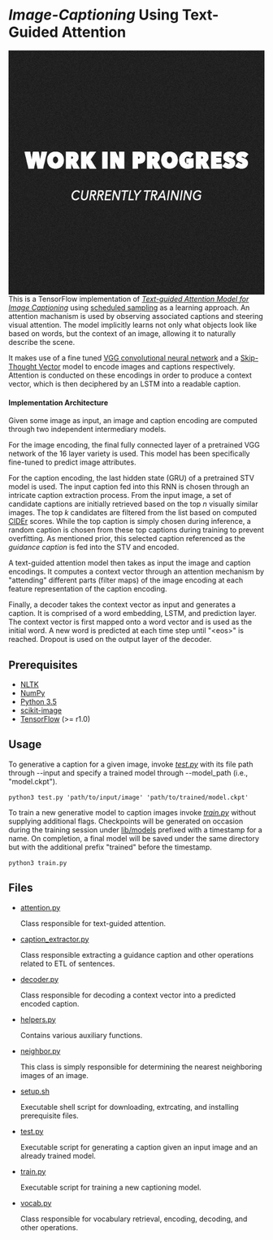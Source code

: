 # *Image-Captioning* Using Text-Guided Attention

<img src="lib/examples/cover.jpg" height="480px" width="640px" align="right">

This is a TensorFlow implementation of *[Text-guided Attention Model for Image Captioning](https://arxiv.org/pdf/1612.03557.pdf)* using [scheduled sampling](https://arxiv.org/pdf/1612.03557.pdf) as a learning approach.
An attention machanism is used by observing associated captions and steering visual attention. 
The model implicitly learns not only what objects look like based on words, but the context of an image, allowing it to naturally describe the scene.

It makes use of a fine tuned [VGG convolutional neural network](https://arxiv.org/pdf/1409.1556.pdf) and a [Skip-Thought Vector](https://arxiv.org/pdf/1506.06726.pdf) model to encode images and captions respectively.
Attention is conducted on these encodings in order to produce a context vector, which is then deciphered by an LSTM into a readable caption.

#### Implementation Architecture

Given some image as input, an image and caption encoding are computed through two independent intermediary models.

For the image encoding, the final fully connected layer of a pretrained VGG network of the 16 layer variety is used. 
This model has been specifically fine-tuned to predict image attributes.

For the caption encoding, the last hidden state (GRU) of a pretrained STV model is used.
The input caption fed into this RNN is chosen through an intricate caption extraction process.
From the input image, a set of candidate captions are initially retrieved based on the top *n* visually similar images.
The top *k* candidates are filtered from the list based on computed [CIDEr](https://arxiv.org/pdf/1411.5726.pdf) scores.
While the top caption is simply chosen during inference, a random caption is chosen from these top captions during training to prevent overfitting.
As mentioned prior, this selected caption referenced as the *guidance caption* is fed into the STV and encoded.

A text-guided attention model then takes as input the image and caption encodings. 
It computes a context vector through an attention mechanism by "attending" different parts (filter maps) of the image encoding at each feature representation of the caption encoding.

Finally, a decoder takes the context vector as input and generates a caption.
It is comprised of a word embedding, LSTM, and prediction layer.
The context vector is first mapped onto a word vector and is used as the initial word.
A new word is predicted at each time step until "\<eos>" is reached.
Dropout is used on the output layer of the decoder.

## Prerequisites

* [NLTK](http://www.nltk.org/)
* [NumPy](http://www.numpy.org/)
* [Python 3.5](https://www.python.org/downloads/release/python-350/)
* [scikit-image](http://scikit-image.org/docs/dev/api/skimage.html)
* [TensorFlow](https://www.tensorflow.org/) (>= r1.0)

## Usage

To generative a caption for a given image, invoke *[test.py](./src/test.py)* with its file path through --input and specify a trained model through --model_path (i.e., "model.ckpt").

```
python3 test.py 'path/to/input/image' 'path/to/trained/model.ckpt'
```

To train a new generative model to caption images invoke *[train.py](./src/train.py)* without supplying additional flags. 
Checkpoints will be generated on occasion during the training session under [lib/models](./lib/models) prefixed with a timestamp for a name.
On completion, a final model will be saved under the same directory but with the additional prefix "trained" before the timestamp.

```
python3 train.py
```

## Files

* [attention.py](./src/attention.py)

    Class responsible for text-guided attention.

* [caption_extractor.py](./src/caption_extractor.py)

    Class responsible extracting a guidance caption and other operations related to ETL of sentences.
    
* [decoder.py](./src/decoder.py)

    Class responsible for decoding a context vector into a predicted encoded caption.

* [helpers.py](./src/helpers.py)

    Contains various auxiliary functions.
 
* [neighbor.py](./src/neighbor.py)

    This class is simply responsible for determining the nearest neighboring images of an image.
 
* [setup.sh](./bin/setup.sh) 

    Executable shell script for downloading, extrcating, and installing prerequisite files.
 
* [test.py](./src/test.py)

    Executable script for generating a caption given an input image and an already trained model.

* [train.py](./src/train.py)

    Executable script for training a new captioning model.
    
* [vocab.py](./src/vocab.py)

    Class responsible for vocabulary retrieval, encoding, decoding, and other operations.

